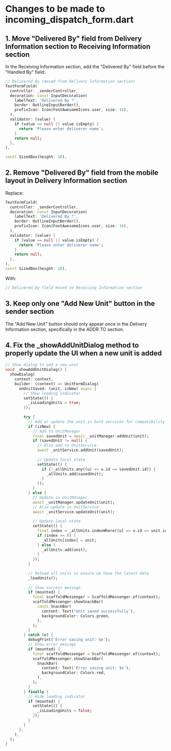 # Changes to be made to incoming_dispatch_form.dart

## 1. Move "Delivered By" field from Delivery Information section to Receiving Information section

In the Receiving Information section, add the "Delivered By" field before the "Handled By" field:

```dart
// Delivered By (moved from Delivery Information section)
TextFormField(
  controller: _senderController,
  decoration: const InputDecoration(
    labelText: 'Delivered By *',
    border: OutlineInputBorder(),
    prefixIcon: Icon(FontAwesomeIcons.user, size: 16),
  ),
  validator: (value) {
    if (value == null || value.isEmpty) {
      return 'Please enter deliverer name';
    }
    return null;
  },
),

const SizedBox(height: 16),
```

## 2. Remove "Delivered By" field from the mobile layout in Delivery Information section

Replace:
```dart
TextFormField(
  controller: _senderController,
  decoration: const InputDecoration(
    labelText: 'Delivered By *',
    border: OutlineInputBorder(),
    prefixIcon: Icon(FontAwesomeIcons.user, size: 16),
  ),
  validator: (value) {
    if (value == null || value.isEmpty) {
      return 'Please enter deliverer name';
    }
    return null;
  },
),
const SizedBox(height: 16),
```

With:
```dart
// Delivered By field moved to Receiving Information section
```

## 3. Keep only one "Add New Unit" button in the sender section

The "Add New Unit" button should only appear once in the Delivery Information section, specifically in the ADDR TO section.

## 4. Fix the _showAddUnitDialog method to properly update the UI when a new unit is added

```dart
// Show dialog to add a new unit
void _showAddUnitDialog() {
  showDialog(
    context: context,
    builder: (context) => UnitFormDialog(
      onUnitSaved: (unit, isNew) async {
        // Show loading indicator
        setState(() {
          _isLoadingUnits = true;
        });
        
        try {
          // Add or update the unit in both services for compatibility
          if (isNew) {
            // Add to UnitManager
            final savedUnit = await _unitManager.addUnit(unit);
            if (savedUnit != null) {
              // Also add to UnitService
              await _unitService.addUnit(savedUnit);
              
              // Update local state
              setState(() {
                if (!_allUnits.any((u) => u.id == savedUnit.id)) {
                  _allUnits.add(savedUnit);
                }
              });
            }
          } else {
            // Update in UnitManager
            await _unitManager.updateUnit(unit);
            // Also update in UnitService
            await _unitService.updateUnit(unit);
            
            // Update local state
            setState(() {
              final index = _allUnits.indexWhere((u) => u.id == unit.id);
              if (index >= 0) {
                _allUnits[index] = unit;
              } else {
                _allUnits.add(unit);
              }
            });
          }
          
          // Reload all units to ensure we have the latest data
          _loadUnits();
          
          // Show success message
          if (mounted) {
            final scaffoldMessenger = ScaffoldMessenger.of(context);
            scaffoldMessenger.showSnackBar(
              const SnackBar(
                content: Text('Unit saved successfully'),
                backgroundColor: Colors.green,
              ),
            );
          }
        } catch (e) {
          debugPrint('Error saving unit: $e');
          // Show error message
          if (mounted) {
            final scaffoldMessenger = ScaffoldMessenger.of(context);
            scaffoldMessenger.showSnackBar(
              SnackBar(
                content: Text('Error saving unit: $e'),
                backgroundColor: Colors.red,
              ),
            );
          }
        } finally {
          // Hide loading indicator
          if (mounted) {
            setState(() {
              _isLoadingUnits = false;
            });
          }
        }
      },
    ),
  );
}
```
